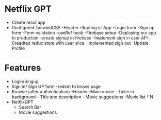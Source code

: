 # Netflix GPT

- Create react app
- Configured TailwindCSS
  -Header
  -Routing of App
  -Login form
  -Sign up form
  -Form validation
  -useRef hook
  -Firebase setup
  -Deploying our app to production
  -create signup in firebase
  -Implement sign in user API
  -Creadted redux store with user slice
  -Implemented sign out
  -Update Profile

# Features

- Login/Singup
- Sign in/ Sign UP form
  -rediret to brows page
- Browse (after authentication)
  -Header
  -Main movie - Tailer in background - Title and description - Movie suggestions
  -Movie list \* N
- NetflixGPT
  - Search Bar
  - Movie suggestions
